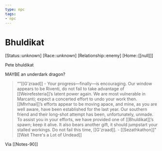 ```yaml
---
type: npc
tags: 
- npc
---
```


# Bhuldikat
[Status::unknown]
[Race::unknown]
[Relationship::enemy]
[Home::[[null]]]

Pete bhuldikat 

MAYBE an underdark dragon?

> “"[[G'zraad]] - Your progress—finally—is encouraging. Our window appears to be Riventi, do not fail to take advantage of [[Weirefesteria]]’s latent power again. We are most vulnerable in Marcanti; expect a concerted effort to undo your work then. [[Mhrhaal]]’s efforts appear to be moving apace, and mine, as you are well aware, have been established for the last year. Our southern friend and their long-shot attempt has been, unfortunately, unmade. To assist you in your efforts, we have provided one of [[Bhuldikat]]’s spawn; keep it alive. It also bears another gift, it should jumpstart your stalled workings. Do not fail this time, [[G'zraad]]. - [[Sezathkathon]]" [[Wait There's a Lot of Undead]]

Via [[Notes-90]]

